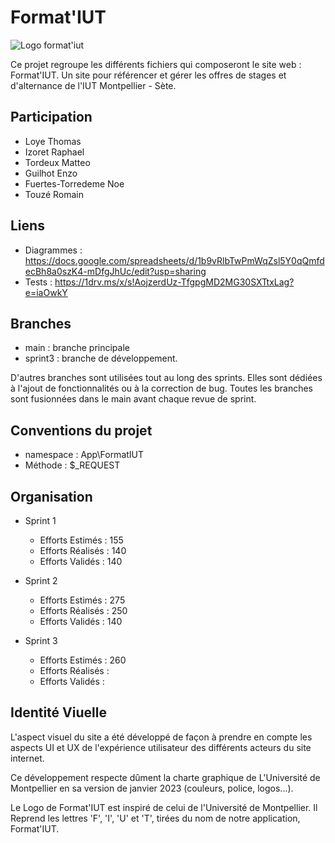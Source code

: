 # Format'IUT

![Logo format'iut](https://webinfo.iutmontp.univ-montp2.fr/~loyet/2S5t5RAd2frMP6/ressources/images/formatiutRemoved.png)

Ce projet regroupe les différents fichiers qui composeront le site web : Format'IUT. Un site pour référencer et gérer les offres de stages et d'alternance de l'IUT Montpellier - Sète.

## Participation

- Loye Thomas
- Izoret Raphael
- Tordeux Matteo
- Guilhot Enzo
- Fuertes-Torredeme Noe
- Touzé Romain

## Liens 

- Diagrammes : https://docs.google.com/spreadsheets/d/1b9vRlbTwPmWqZsl5Y0qQmfdecBh8a0szK4-mDfgJhUc/edit?usp=sharing
- Tests : https://1drv.ms/x/s!AojzerdUz-TfgpgMD2MG30SXTtxLag?e=iaOwkY

## Branches

- main : branche principale
- sprint3 : branche de développement.

D'autres branches sont utilisées tout au long des sprints. Elles sont dédiées à l'ajout de fonctionnalités ou à la correction de bug. Toutes les branches sont fusionnées dans le main avant chaque revue de sprint.

## Conventions du projet

- namespace : App\FormatIUT
- Méthode : $_REQUEST

## Organisation

- Sprint 1
  - Efforts Estimés : 155
  - Efforts Réalisés : 140
  - Efforts Validés : 140

- Sprint 2
  - Efforts Estimés : 275
  - Efforts Réalisés : 250
  - Efforts Validés : 140

- Sprint 3
  - Efforts Estimés : 260
  - Efforts Réalisés : 
  - Efforts Validés : 

## Identité Viuelle

L'aspect visuel du site a été développé de façon à prendre en compte les aspects UI et UX de l'expérience utilisateur des différents acteurs du site internet.

Ce développement respecte dûment la charte graphique de L'Université de Montpellier en sa version de janvier 2023 (couleurs, police, logos...).

Le Logo de Format'IUT est inspiré de celui de l'Université de Montpellier. Il Reprend les lettres 'F', 'I', 'U' et 'T', tirées du nom de notre application, Format'IUT.
